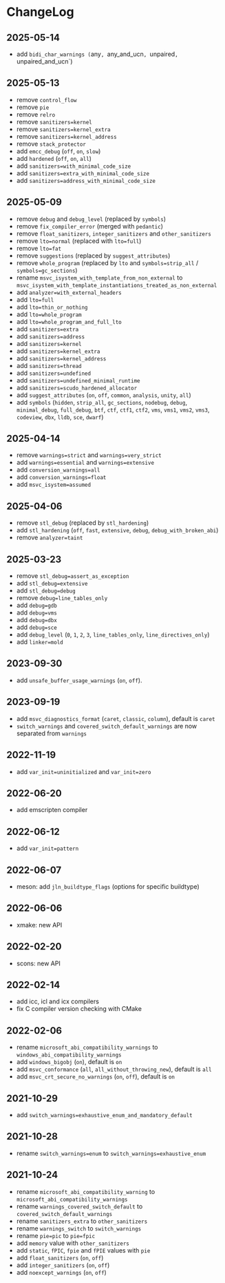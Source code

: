 # ChangeLog

## 2025-05-14

- add `bidi_char_warnings (`any`, `any_and_ucn`, `unpaired`, `unpaired_and_ucn`)

## 2025-05-13

- remove `control_flow`
- remove `pie`
- remove `relro`
- remove `sanitizers=kernel`
- remove `sanitizers=kernel_extra`
- remove `sanitizers=kernel_address`
- remove `stack_protector`
- add `emcc_debug` (`off`, `on`, `slow`)
- add `hardened` (`off`, `on`, `all`)
- add `sanitizers=with_minimal_code_size`
- add `sanitizers=extra_with_minimal_code_size`
- add `sanitizers=address_with_minimal_code_size`

## 2025-05-09

- remove `debug` and `debug_level` (replaced by `symbols`)
- remove `fix_compiler_error` (merged with `pedantic`)
- remove `float_sanitizers`, `integer_sanitizers` and `other_sanitizers`
- remove `lto=normal` (replaced with `lto=full`)
- remove `lto=fat`
- remove `suggestions` (replaced by `suggest_attributes`)
- remove `whole_program` (replaced by `lto` and `symbols=strip_all` / `symbols=gc_sections`)
- rename `msvc_isystem_with_template_from_non_external` to `msvc_isystem_with_template_instantiations_treated_as_non_external`
- add `analyzer=with_external_headers`
- add `lto=full`
- add `lto=thin_or_nothing`
- add `lto=whole_program`
- add `lto=whole_program_and_full_lto`
- add `sanitizers=extra`
- add `sanitizers=address`
- add `sanitizers=kernel`
- add `sanitizers=kernel_extra`
- add `sanitizers=kernel_address`
- add `sanitizers=thread`
- add `sanitizers=undefined`
- add `sanitizers=undefined_minimal_runtime`
- add `sanitizers=scudo_hardened_allocator`
- add `suggest_attributes` (`on`, `off`, `common`, `analysis`, `unity`, `all`)
- add `symbols` (`hidden`, `strip_all`, `gc_sections`, `nodebug`, `debug`, `minimal_debug`, `full_debug`, `btf`, `ctf`, `ctf1`, `ctf2`, `vms`, `vms1`, `vms2`, `vms3`, `codeview`, `dbx`, `lldb`, `sce`, `dwarf`)

## 2025-04-14

- remove `warnings=strict` and `warnings=very_strict`
- add `warnings=essential` and `warnings=extensive`
- add `conversion_warnings=all`
- add `conversion_warnings=float`
- add `msvc_isystem=assumed`

## 2025-04-06

- remove `stl_debug` (replaced by `stl_hardening`)
- add `stl_hardening` (`off`, `fast`, `extensive`, `debug`, `debug_with_broken_abi`)
- remove `analyzer=taint`

## 2025-03-23

- remove `stl_debug=assert_as_exception`
- add `stl_debug=extensive`
- add `stl_debug=debug`
- remove `debug=line_tables_only`
- add `debug=gdb`
- add `debug=vms`
- add `debug=dbx`
- add `debug=sce`
- add `debug_level` (`0`, `1`, `2`, `3`, `line_tables_only`, `line_directives_only`)
- add `linker=mold`

## 2023-09-30

- add `unsafe_buffer_usage_warnings` (`on`, `off`).

## 2023-09-19

- add `msvc_diagnostics_format` (`caret`, `classic`, `column`), default is `caret`
- `switch_warnings` and `covered_switch_default_warnings` are now separated from `warnings`

## 2022-11-19

- add `var_init=uninitialized` and `var_init=zero`

## 2022-06-20

- add emscripten compiler

## 2022-06-12

- add `var_init=pattern`

## 2022-06-07

- meson: add `jln_buildtype_flags` (options for specific buildtype)

## 2022-06-06

- xmake: new API

## 2022-02-20

- scons: new API

## 2022-02-14

- add icc, icl and icx compilers
- fix C compiler version checking with CMake

## 2022-02-06

- rename `microsoft_abi_compatibility_warnings` to `windows_abi_compatibility_warnings`
- add `windows_bigobj` (`on`), default is `on`
- add `msvc_conformance` (`all`, `all_without_throwing_new`), default is `all`
- add `msvc_crt_secure_no_warnings` (`on`, `off`), default is `on`

## 2021-10-29

- add `switch_warnings=exhaustive_enum_and_mandatory_default`

## 2021-10-28

- rename `switch_warnings=enum` to `switch_warnings=exhaustive_enum`

## 2021-10-24

- rename `microsoft_abi_compatibility_warning` to `microsoft_abi_compatibility_warnings`
- rename `warnings_covered_switch_default` to `covered_switch_default_warnings`
- rename `sanitizers_extra` to `other_sanitizers`
- rename `warnings_switch` to `switch_warnings`
- rename `pie=pic` to `pie=fpic`
- add `memory` value with `other_sanitizers`
- add `static`, `fPIC`, `fpie` and `fPIE` values with `pie`
- add `float_sanitizers` (`on`, `off`)
- add `integer_sanitizers` (`on`, `off`)
- add `noexcept_warnings` (`on`, `off`)
